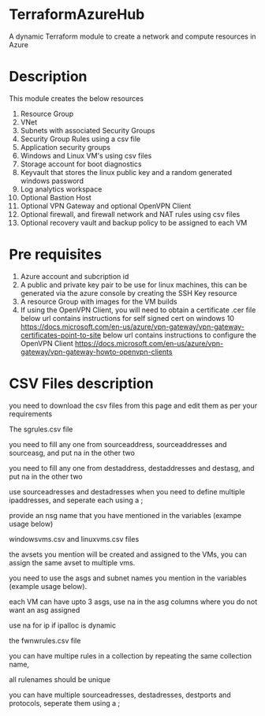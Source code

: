 # TerraformAzureHub
A dynamic Terraform module to create a network and compute resources in Azure

# Description
This module creates the below resources
1) Resource Group
2) VNet
3) Subnets with associated Security Groups
4) Security Group Rules using a csv file
5) Application security groups
6) Windows and Linux VM's using csv files
7) Storage account for boot diagnostics
8) Keyvault that stores the linux public key and a random generated windows password
9) Log analytics workspace
10) Optional Bastion Host
11) Optional VPN Gateway and optional OpenVPN Client
12) Optional firewall, and firewall network and NAT rules using csv files
13) Optional recovery vault and backup policy to be assigned to each VM

# Pre requisites
1) Azure account and subcription id
2) A public and private key pair to be use for linux machines, this can be generated via the azure console by creating the SSH Key resource
3) A resource Group with images for the VM builds
3) If using the OpenVPN Client, you will need to obtain a certificate .cer file
below url contains instructions for self signed cert on windows 10 
https://docs.microsoft.com/en-us/azure/vpn-gateway/vpn-gateway-certificates-point-to-site
below url contains instructions to configure the OpenVPN Client
https://docs.microsoft.com/en-us/azure/vpn-gateway/vpn-gateway-howto-openvpn-clients

# CSV Files description
you need to download the csv files from this page and edit them as per your requirements

The sgrules.csv file

you need to fill any one from sourceaddress, sourceaddresses and sourceasg, and put na in the other two

you need to fill any one from destaddress, destaddresses and destasg, and put na in the other two

use sourceadresses and destadresses when you need to define multiple ipaddresses, and seperate each using a ;

provide an nsg name that you have mentioned in the variables (exampe usage below)



windowsvms.csv and linuxvms.csv files

the avsets you mention will be created and assigned to the VMs, you can assign the same avset to multiple vms.

you need to use the asgs and subnet names you mention in the variables (example usage below).

each VM can have upto 3 asgs, use na in the asg columns where you do not want an asg assigned

use na for ip if ipalloc is dynamic



the fwnwrules.csv file

you can have multipe rules in a collection by repeating the same collection name,

all rulenames should be unique

you can have multiple sourceadresses, destadresses, destports and protocols, seperate them using a ;





